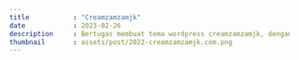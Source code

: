 ```yaml
---
title           : "Creamzamzamjk"
date            : 2023-02-26
description     : Bertugas membuat tema wordpress creamzamzamjk, dengan menggunakan elementor sebagai front end. dan figma untuk membuat High Fidelity.
thumbnail       : assets/post/2022-creamzamzamjk.com.png
---
```

